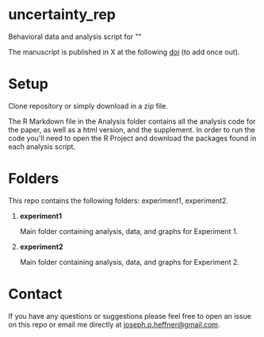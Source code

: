 # uncertainty_rep
Behavioral data and analysis script for ""

The manuscript is published in X at the following [doi]() (to add once out).

# Setup
Clone repository or simply download in a zip file. 

The R Markdown file in the Analysis folder contains all the analysis code for the paper, as well as a html version, and the supplement. In order to run the code you'll need to open the R Project and download the packages found in each analysis script.

# Folders
This repo contains the following folders: experiment1, experiment2.

1. **experiment1**

   Main folder containing analysis, data, and graphs for Experiment 1. 

2. **experiment2**

   Main folder containing analysis, data, and graphs for Experiment 2.

# Contact
If you have any questions or suggestions please feel free to open an issue on this repo or email me directly at joseph.p.heffner@gmail.com.
